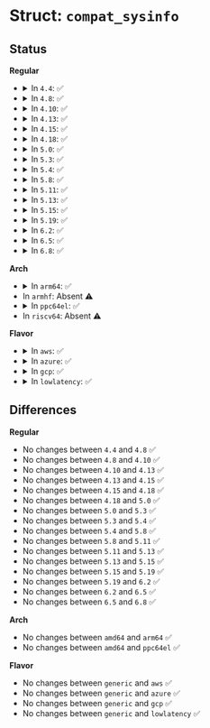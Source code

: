 # Struct: <code>compat_sysinfo</code>

## Status
<b>Regular</b>
<ul>
<li>
<details>
<summary>In <code>4.4</code>: ✅</summary>

```c
struct compat_sysinfo {
    s32 uptime;
    u32 loads[3];
    u32 totalram;
    u32 freeram;
    u32 sharedram;
    u32 bufferram;
    u32 totalswap;
    u32 freeswap;
    u16 procs;
    u16 pad;
    u32 totalhigh;
    u32 freehigh;
    u32 mem_unit;
    char _f[8];
};
```
</details>
</li>
<li>
<details>
<summary>In <code>4.8</code>: ✅</summary>

```c
struct compat_sysinfo {
    s32 uptime;
    u32 loads[3];
    u32 totalram;
    u32 freeram;
    u32 sharedram;
    u32 bufferram;
    u32 totalswap;
    u32 freeswap;
    u16 procs;
    u16 pad;
    u32 totalhigh;
    u32 freehigh;
    u32 mem_unit;
    char _f[8];
};
```
</details>
</li>
<li>
<details>
<summary>In <code>4.10</code>: ✅</summary>

```c
struct compat_sysinfo {
    s32 uptime;
    u32 loads[3];
    u32 totalram;
    u32 freeram;
    u32 sharedram;
    u32 bufferram;
    u32 totalswap;
    u32 freeswap;
    u16 procs;
    u16 pad;
    u32 totalhigh;
    u32 freehigh;
    u32 mem_unit;
    char _f[8];
};
```
</details>
</li>
<li>
<details>
<summary>In <code>4.13</code>: ✅</summary>

```c
struct compat_sysinfo {
    s32 uptime;
    u32 loads[3];
    u32 totalram;
    u32 freeram;
    u32 sharedram;
    u32 bufferram;
    u32 totalswap;
    u32 freeswap;
    u16 procs;
    u16 pad;
    u32 totalhigh;
    u32 freehigh;
    u32 mem_unit;
    char _f[8];
};
```
</details>
</li>
<li>
<details>
<summary>In <code>4.15</code>: ✅</summary>

```c
struct compat_sysinfo {
    s32 uptime;
    u32 loads[3];
    u32 totalram;
    u32 freeram;
    u32 sharedram;
    u32 bufferram;
    u32 totalswap;
    u32 freeswap;
    u16 procs;
    u16 pad;
    u32 totalhigh;
    u32 freehigh;
    u32 mem_unit;
    char _f[8];
};
```
</details>
</li>
<li>
<details>
<summary>In <code>4.18</code>: ✅</summary>

```c
struct compat_sysinfo {
    s32 uptime;
    u32 loads[3];
    u32 totalram;
    u32 freeram;
    u32 sharedram;
    u32 bufferram;
    u32 totalswap;
    u32 freeswap;
    u16 procs;
    u16 pad;
    u32 totalhigh;
    u32 freehigh;
    u32 mem_unit;
    char _f[8];
};
```
</details>
</li>
<li>
<details>
<summary>In <code>5.0</code>: ✅</summary>

```c
struct compat_sysinfo {
    s32 uptime;
    u32 loads[3];
    u32 totalram;
    u32 freeram;
    u32 sharedram;
    u32 bufferram;
    u32 totalswap;
    u32 freeswap;
    u16 procs;
    u16 pad;
    u32 totalhigh;
    u32 freehigh;
    u32 mem_unit;
    char _f[8];
};
```
</details>
</li>
<li>
<details>
<summary>In <code>5.3</code>: ✅</summary>

```c
struct compat_sysinfo {
    s32 uptime;
    u32 loads[3];
    u32 totalram;
    u32 freeram;
    u32 sharedram;
    u32 bufferram;
    u32 totalswap;
    u32 freeswap;
    u16 procs;
    u16 pad;
    u32 totalhigh;
    u32 freehigh;
    u32 mem_unit;
    char _f[8];
};
```
</details>
</li>
<li>
<details>
<summary>In <code>5.4</code>: ✅</summary>

```c
struct compat_sysinfo {
    s32 uptime;
    u32 loads[3];
    u32 totalram;
    u32 freeram;
    u32 sharedram;
    u32 bufferram;
    u32 totalswap;
    u32 freeswap;
    u16 procs;
    u16 pad;
    u32 totalhigh;
    u32 freehigh;
    u32 mem_unit;
    char _f[8];
};
```
</details>
</li>
<li>
<details>
<summary>In <code>5.8</code>: ✅</summary>

```c
struct compat_sysinfo {
    s32 uptime;
    u32 loads[3];
    u32 totalram;
    u32 freeram;
    u32 sharedram;
    u32 bufferram;
    u32 totalswap;
    u32 freeswap;
    u16 procs;
    u16 pad;
    u32 totalhigh;
    u32 freehigh;
    u32 mem_unit;
    char _f[8];
};
```
</details>
</li>
<li>
<details>
<summary>In <code>5.11</code>: ✅</summary>

```c
struct compat_sysinfo {
    s32 uptime;
    u32 loads[3];
    u32 totalram;
    u32 freeram;
    u32 sharedram;
    u32 bufferram;
    u32 totalswap;
    u32 freeswap;
    u16 procs;
    u16 pad;
    u32 totalhigh;
    u32 freehigh;
    u32 mem_unit;
    char _f[8];
};
```
</details>
</li>
<li>
<details>
<summary>In <code>5.13</code>: ✅</summary>

```c
struct compat_sysinfo {
    s32 uptime;
    u32 loads[3];
    u32 totalram;
    u32 freeram;
    u32 sharedram;
    u32 bufferram;
    u32 totalswap;
    u32 freeswap;
    u16 procs;
    u16 pad;
    u32 totalhigh;
    u32 freehigh;
    u32 mem_unit;
    char _f[8];
};
```
</details>
</li>
<li>
<details>
<summary>In <code>5.15</code>: ✅</summary>

```c
struct compat_sysinfo {
    s32 uptime;
    u32 loads[3];
    u32 totalram;
    u32 freeram;
    u32 sharedram;
    u32 bufferram;
    u32 totalswap;
    u32 freeswap;
    u16 procs;
    u16 pad;
    u32 totalhigh;
    u32 freehigh;
    u32 mem_unit;
    char _f[8];
};
```
</details>
</li>
<li>
<details>
<summary>In <code>5.19</code>: ✅</summary>

```c
struct compat_sysinfo {
    s32 uptime;
    u32 loads[3];
    u32 totalram;
    u32 freeram;
    u32 sharedram;
    u32 bufferram;
    u32 totalswap;
    u32 freeswap;
    u16 procs;
    u16 pad;
    u32 totalhigh;
    u32 freehigh;
    u32 mem_unit;
    char _f[8];
};
```
</details>
</li>
<li>
<details>
<summary>In <code>6.2</code>: ✅</summary>

```c
struct compat_sysinfo {
    s32 uptime;
    u32 loads[3];
    u32 totalram;
    u32 freeram;
    u32 sharedram;
    u32 bufferram;
    u32 totalswap;
    u32 freeswap;
    u16 procs;
    u16 pad;
    u32 totalhigh;
    u32 freehigh;
    u32 mem_unit;
    char _f[8];
};
```
</details>
</li>
<li>
<details>
<summary>In <code>6.5</code>: ✅</summary>

```c
struct compat_sysinfo {
    s32 uptime;
    u32 loads[3];
    u32 totalram;
    u32 freeram;
    u32 sharedram;
    u32 bufferram;
    u32 totalswap;
    u32 freeswap;
    u16 procs;
    u16 pad;
    u32 totalhigh;
    u32 freehigh;
    u32 mem_unit;
    char _f[8];
};
```
</details>
</li>
<li>
<details>
<summary>In <code>6.8</code>: ✅</summary>

```c
struct compat_sysinfo {
    s32 uptime;
    u32 loads[3];
    u32 totalram;
    u32 freeram;
    u32 sharedram;
    u32 bufferram;
    u32 totalswap;
    u32 freeswap;
    u16 procs;
    u16 pad;
    u32 totalhigh;
    u32 freehigh;
    u32 mem_unit;
    char _f[8];
};
```
</details>
</li>
</ul>
<b>Arch</b>
<ul>
<li>
<details>
<summary>In <code>arm64</code>: ✅</summary>

```c
struct compat_sysinfo {
    s32 uptime;
    u32 loads[3];
    u32 totalram;
    u32 freeram;
    u32 sharedram;
    u32 bufferram;
    u32 totalswap;
    u32 freeswap;
    u16 procs;
    u16 pad;
    u32 totalhigh;
    u32 freehigh;
    u32 mem_unit;
    char _f[8];
};
```
</details>
</li>
<li>
In <code>armhf</code>: Absent ⚠️
</li>
<li>
<details>
<summary>In <code>ppc64el</code>: ✅</summary>

```c
struct compat_sysinfo {
    s32 uptime;
    u32 loads[3];
    u32 totalram;
    u32 freeram;
    u32 sharedram;
    u32 bufferram;
    u32 totalswap;
    u32 freeswap;
    u16 procs;
    u16 pad;
    u32 totalhigh;
    u32 freehigh;
    u32 mem_unit;
    char _f[8];
};
```
</details>
</li>
<li>
In <code>riscv64</code>: Absent ⚠️
</li>
</ul>
<b>Flavor</b>
<ul>
<li>
<details>
<summary>In <code>aws</code>: ✅</summary>

```c
struct compat_sysinfo {
    s32 uptime;
    u32 loads[3];
    u32 totalram;
    u32 freeram;
    u32 sharedram;
    u32 bufferram;
    u32 totalswap;
    u32 freeswap;
    u16 procs;
    u16 pad;
    u32 totalhigh;
    u32 freehigh;
    u32 mem_unit;
    char _f[8];
};
```
</details>
</li>
<li>
<details>
<summary>In <code>azure</code>: ✅</summary>

```c
struct compat_sysinfo {
    s32 uptime;
    u32 loads[3];
    u32 totalram;
    u32 freeram;
    u32 sharedram;
    u32 bufferram;
    u32 totalswap;
    u32 freeswap;
    u16 procs;
    u16 pad;
    u32 totalhigh;
    u32 freehigh;
    u32 mem_unit;
    char _f[8];
};
```
</details>
</li>
<li>
<details>
<summary>In <code>gcp</code>: ✅</summary>

```c
struct compat_sysinfo {
    s32 uptime;
    u32 loads[3];
    u32 totalram;
    u32 freeram;
    u32 sharedram;
    u32 bufferram;
    u32 totalswap;
    u32 freeswap;
    u16 procs;
    u16 pad;
    u32 totalhigh;
    u32 freehigh;
    u32 mem_unit;
    char _f[8];
};
```
</details>
</li>
<li>
<details>
<summary>In <code>lowlatency</code>: ✅</summary>

```c
struct compat_sysinfo {
    s32 uptime;
    u32 loads[3];
    u32 totalram;
    u32 freeram;
    u32 sharedram;
    u32 bufferram;
    u32 totalswap;
    u32 freeswap;
    u16 procs;
    u16 pad;
    u32 totalhigh;
    u32 freehigh;
    u32 mem_unit;
    char _f[8];
};
```
</details>
</li>
</ul>

## Differences
<b>Regular</b>
<ul>
<li>
No changes between <code>4.4</code> and <code>4.8</code> ✅
</li>
<li>
No changes between <code>4.8</code> and <code>4.10</code> ✅
</li>
<li>
No changes between <code>4.10</code> and <code>4.13</code> ✅
</li>
<li>
No changes between <code>4.13</code> and <code>4.15</code> ✅
</li>
<li>
No changes between <code>4.15</code> and <code>4.18</code> ✅
</li>
<li>
No changes between <code>4.18</code> and <code>5.0</code> ✅
</li>
<li>
No changes between <code>5.0</code> and <code>5.3</code> ✅
</li>
<li>
No changes between <code>5.3</code> and <code>5.4</code> ✅
</li>
<li>
No changes between <code>5.4</code> and <code>5.8</code> ✅
</li>
<li>
No changes between <code>5.8</code> and <code>5.11</code> ✅
</li>
<li>
No changes between <code>5.11</code> and <code>5.13</code> ✅
</li>
<li>
No changes between <code>5.13</code> and <code>5.15</code> ✅
</li>
<li>
No changes between <code>5.15</code> and <code>5.19</code> ✅
</li>
<li>
No changes between <code>5.19</code> and <code>6.2</code> ✅
</li>
<li>
No changes between <code>6.2</code> and <code>6.5</code> ✅
</li>
<li>
No changes between <code>6.5</code> and <code>6.8</code> ✅
</li>
</ul>
<b>Arch</b>
<ul>
<li>
No changes between <code>amd64</code> and <code>arm64</code> ✅
</li>
<li>
No changes between <code>amd64</code> and <code>ppc64el</code> ✅
</li>
</ul>
<b>Flavor</b>
<ul>
<li>
No changes between <code>generic</code> and <code>aws</code> ✅
</li>
<li>
No changes between <code>generic</code> and <code>azure</code> ✅
</li>
<li>
No changes between <code>generic</code> and <code>gcp</code> ✅
</li>
<li>
No changes between <code>generic</code> and <code>lowlatency</code> ✅
</li>
</ul>
